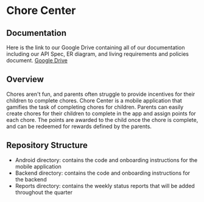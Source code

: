 # Chore Center

## Documentation

Here is the link to our Google Drive containing all of our documentation including our API Spec, ER diagram, and living requirements and policies document.
[Google Drive](https://drive.google.com/drive/folders/1J5OaJRo03NArYajHCUIxO428yIO8nbLm?usp=sharing)

## Overview

Chores aren't fun, and parents often struggle to provide incentives for their children to complete chores. Chore Center is a mobile application that gamifies the task of completing chores for children. Parents can easily create chores for their children to complete in the app and assign points for each chore. The points are awarded to the child once the chore is complete, and can be redeemed for rewards defined by the parents.

## Repository Structure

- Android directory: contains the code and onboarding instructions for the mobile application
- Backend directory: contains the code and onboarding instructions for the backend
- Reports directory: contains the weekly status reports that will be added throughout the quarter
